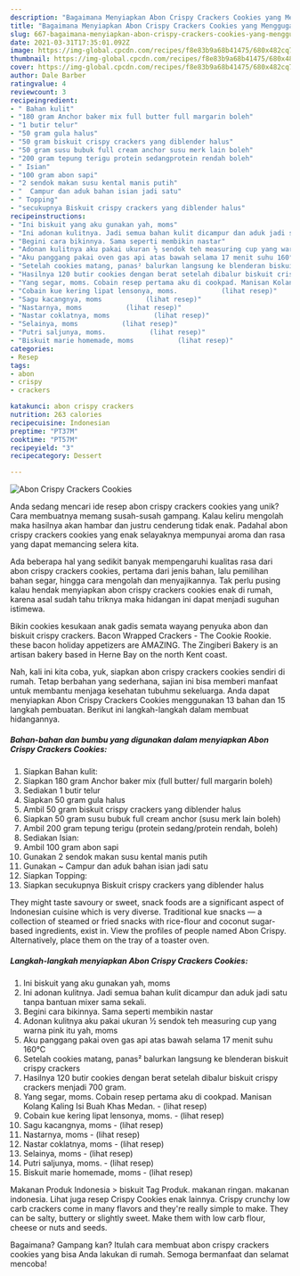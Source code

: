 ```yaml
---
description: "Bagaimana Menyiapkan Abon Crispy Crackers Cookies yang Menggugah Selera"
title: "Bagaimana Menyiapkan Abon Crispy Crackers Cookies yang Menggugah Selera"
slug: 667-bagaimana-menyiapkan-abon-crispy-crackers-cookies-yang-menggugah-selera
date: 2021-03-31T17:35:01.092Z
image: https://img-global.cpcdn.com/recipes/f8e83b9a68b41475/680x482cq70/abon-crispy-crackers-cookies-foto-resep-utama.jpg
thumbnail: https://img-global.cpcdn.com/recipes/f8e83b9a68b41475/680x482cq70/abon-crispy-crackers-cookies-foto-resep-utama.jpg
cover: https://img-global.cpcdn.com/recipes/f8e83b9a68b41475/680x482cq70/abon-crispy-crackers-cookies-foto-resep-utama.jpg
author: Dale Barber
ratingvalue: 4
reviewcount: 3
recipeingredient:
- " Bahan kulit"
- "180 gram Anchor baker mix full butter full margarin boleh"
- "1 butir telur"
- "50 gram gula halus"
- "50 gram biskuit crispy crackers yang diblender halus"
- "50 gram susu bubuk full cream anchor susu merk lain boleh"
- "200 gram tepung terigu protein sedangprotein rendah boleh"
- " Isian"
- "100 gram abon sapi"
- "2 sendok makan susu kental manis putih"
- "  Campur dan aduk bahan isian jadi satu"
- " Topping"
- "secukupnya Biskuit crispy crackers yang diblender halus"
recipeinstructions:
- "Ini biskuit yang aku gunakan yah, moms"
- "Ini adonan kulitnya. Jadi semua bahan kulit dicampur dan aduk jadi satu tanpa bantuan mixer sama sekali."
- "Begini cara bikinnya. Sama seperti membikin nastar"
- "Adonan kulitnya aku pakai ukuran ½ sendok teh measuring cup yang warna pink itu yah, moms"
- "Aku panggang pakai oven gas api atas bawah selama 17 menit suhu 160°C"
- "Setelah cookies matang, panas² balurkan langsung ke blenderan biskuit crispy crackers"
- "Hasilnya 120 butir cookies dengan berat setelah dibalur biskuit crispy crackers menjadi 700 gram."
- "Yang segar, moms. Cobain resep pertama aku di cookpad. Manisan Kolang Kaling Isi Buah Khas Medan.           (lihat resep)"
- "Cobain kue kering lipat lensonya, moms.           (lihat resep)"
- "Sagu kacangnya, moms           (lihat resep)"
- "Nastarnya, moms           (lihat resep)"
- "Nastar coklatnya, moms           (lihat resep)"
- "Selainya, moms           (lihat resep)"
- "Putri saljunya, moms.           (lihat resep)"
- "Biskuit marie homemade, moms           (lihat resep)"
categories:
- Resep
tags:
- abon
- crispy
- crackers

katakunci: abon crispy crackers 
nutrition: 263 calories
recipecuisine: Indonesian
preptime: "PT37M"
cooktime: "PT57M"
recipeyield: "3"
recipecategory: Dessert

---
```



![Abon Crispy Crackers Cookies](https://img-global.cpcdn.com/recipes/f8e83b9a68b41475/680x482cq70/abon-crispy-crackers-cookies-foto-resep-utama.jpg)

Anda sedang mencari ide resep abon crispy crackers cookies yang unik? Cara membuatnya memang susah-susah gampang. Kalau keliru mengolah maka hasilnya akan hambar dan justru cenderung tidak enak. Padahal abon crispy crackers cookies yang enak selayaknya mempunyai aroma dan rasa yang dapat memancing selera kita.

Ada beberapa hal yang sedikit banyak mempengaruhi kualitas rasa dari abon crispy crackers cookies, pertama dari jenis bahan, lalu pemilihan bahan segar, hingga cara mengolah dan menyajikannya. Tak perlu pusing kalau hendak menyiapkan abon crispy crackers cookies enak di rumah, karena asal sudah tahu triknya maka hidangan ini dapat menjadi suguhan istimewa.

Bikin cookies kesukaan anak gadis semata wayang penyuka abon dan biskuit crispy crackers. Bacon Wrapped Crackers - The Cookie Rookie. these bacon holiday appetizers are AMAZING. The Zingiberi Bakery is an artisan bakery based in Herne Bay on the north Kent coast.


Nah, kali ini kita coba, yuk, siapkan abon crispy crackers cookies sendiri di rumah. Tetap berbahan yang sederhana, sajian ini bisa memberi manfaat untuk membantu menjaga kesehatan tubuhmu sekeluarga. Anda dapat menyiapkan Abon Crispy Crackers Cookies menggunakan 13 bahan dan 15 langkah pembuatan. Berikut ini langkah-langkah dalam membuat hidangannya.

<!--inarticleads1-->

##### Bahan-bahan dan bumbu yang digunakan dalam menyiapkan Abon Crispy Crackers Cookies:

1. Siapkan  Bahan kulit:
1. Siapkan 180 gram Anchor baker mix (full butter/ full margarin boleh)
1. Sediakan 1 butir telur
1. Siapkan 50 gram gula halus
1. Ambil 50 gram biskuit crispy crackers yang diblender halus
1. Siapkan 50 gram susu bubuk full cream anchor (susu merk lain boleh)
1. Ambil 200 gram tepung terigu (protein sedang/protein rendah, boleh)
1. Sediakan  Isian:
1. Ambil 100 gram abon sapi
1. Gunakan 2 sendok makan susu kental manis putih
1. Gunakan  ~ Campur dan aduk bahan isian jadi satu
1. Siapkan  Topping:
1. Siapkan secukupnya Biskuit crispy crackers yang diblender halus


They might taste savoury or sweet, snack foods are a significant aspect of Indonesian cuisine which is very diverse. Traditional kue snacks — a collection of steamed or fried snacks with rice-flour and coconut sugar-based ingredients, exist in. View the profiles of people named Abon Crispy. Alternatively, place them on the tray of a toaster oven. 

<!--inarticleads2-->

##### Langkah-langkah menyiapkan Abon Crispy Crackers Cookies:

1. Ini biskuit yang aku gunakan yah, moms
1. Ini adonan kulitnya. Jadi semua bahan kulit dicampur dan aduk jadi satu tanpa bantuan mixer sama sekali.
1. Begini cara bikinnya. Sama seperti membikin nastar
1. Adonan kulitnya aku pakai ukuran ½ sendok teh measuring cup yang warna pink itu yah, moms
1. Aku panggang pakai oven gas api atas bawah selama 17 menit suhu 160°C
1. Setelah cookies matang, panas² balurkan langsung ke blenderan biskuit crispy crackers
1. Hasilnya 120 butir cookies dengan berat setelah dibalur biskuit crispy crackers menjadi 700 gram.
1. Yang segar, moms. Cobain resep pertama aku di cookpad. Manisan Kolang Kaling Isi Buah Khas Medan. -           (lihat resep)
1. Cobain kue kering lipat lensonya, moms. -           (lihat resep)
1. Sagu kacangnya, moms -           (lihat resep)
1. Nastarnya, moms -           (lihat resep)
1. Nastar coklatnya, moms -           (lihat resep)
1. Selainya, moms -           (lihat resep)
1. Putri saljunya, moms. -           (lihat resep)
1. Biskuit marie homemade, moms -           (lihat resep)


Makanan Produk Indonesia &gt; biskuit Tag Produk. makanan ringan. makanan indonesia. Lihat juga resep Crispy Cookies enak lainnya. Crispy crunchy low carb crackers come in many flavors and they&#39;re really simple to make. They can be salty, buttery or slightly sweet. Make them with low carb flour, cheese or nuts and seeds. 

Bagaimana? Gampang kan? Itulah cara membuat abon crispy crackers cookies yang bisa Anda lakukan di rumah. Semoga bermanfaat dan selamat mencoba!
